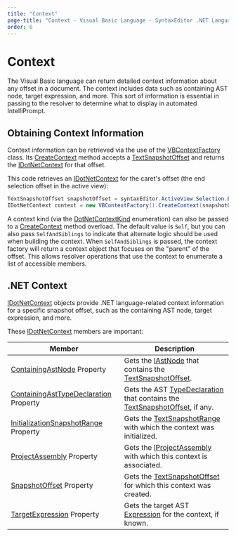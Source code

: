 ```yaml
---
title: "Context"
page-title: "Context - Visual Basic Language - SyntaxEditor .NET Languages Add-on"
order: 6
---
```

# Context

The Visual Basic language can return detailed context information about any offset in a document.  The context includes data such as containing AST node, target expression, and more.  This sort of information is essential in passing to the resolver to determine what to display in automated IntelliPrompt.

## Obtaining Context Information

Context information can be retrieved via the use of the [VBContextFactory](xref:ActiproSoftware.Text.Languages.VB.Implementation.VBContextFactory) class.  Its [CreateContext](xref:ActiproSoftware.Text.Languages.VB.Implementation.VBContextFactory.CreateContext*) method accepts a [TextSnapshotOffset](xref:ActiproSoftware.Text.TextSnapshotOffset) and returns the [IDotNetContext](xref:ActiproSoftware.Text.Languages.DotNet.IDotNetContext) for that offset.

This code retrieves an [IDotNetContext](xref:ActiproSoftware.Text.Languages.DotNet.IDotNetContext) for the caret's offset (the end selection offset in the active view):

```csharp
TextSnapshotOffset snapshotOffset = syntaxEditor.ActiveView.Selection.EndSnapshotOffset;
IDotNetContext context = new VBContextFactory().CreateContext(snapshotOffset);
```

A context kind (via the [DotNetContextKind](xref:ActiproSoftware.Text.Languages.DotNet.DotNetContextKind) enumeration) can also be passed to a [CreateContext](xref:ActiproSoftware.Text.Languages.VB.Implementation.VBContextFactory.CreateContext*) method overload.  The default value is `Self`, but you can also pass `SelfAndSiblings` to indicate that alternate logic should be used when building the context.  When `SelfAndSiblings` is passed, the context factory will return a context object that focuses on the "parent" of the offset.  This allows resolver operations that use the context to enumerate a list of accessible members.

## .NET Context

[IDotNetContext](xref:ActiproSoftware.Text.Languages.DotNet.IDotNetContext) objects provide .NET language-related context information for a specific snapshot offset, such as the containing AST node, target expression, and more.

These [IDotNetContext](xref:ActiproSoftware.Text.Languages.DotNet.IDotNetContext) members are important:

| Member | Description |
|-----|-----|
| [ContainingAstNode](xref:ActiproSoftware.Text.Languages.DotNet.IDotNetContext.ContainingAstNode) Property | Gets the [IAstNode](xref:ActiproSoftware.Text.Parsing.IAstNode) that contains the [TextSnapshotOffset](xref:ActiproSoftware.Text.TextSnapshotOffset). |
| [ContainingAstTypeDeclaration](xref:ActiproSoftware.Text.Languages.DotNet.IDotNetContext.ContainingAstTypeDeclaration) Property | Gets the AST [TypeDeclaration](xref:ActiproSoftware.Text.Languages.DotNet.Ast.Implementation.TypeDeclaration) that contains the [TextSnapshotOffset](xref:ActiproSoftware.Text.TextSnapshotOffset), if any. |
| [InitializationSnapshotRange](xref:ActiproSoftware.Text.Languages.DotNet.IDotNetContext.InitializationSnapshotRange) Property | Gets the [TextSnapshotRange](xref:ActiproSoftware.Text.TextSnapshotRange) with which the context was initialized. |
| [ProjectAssembly](xref:ActiproSoftware.Text.Languages.DotNet.IDotNetContext.ProjectAssembly) Property | Gets the [IProjectAssembly](xref:ActiproSoftware.Text.Languages.DotNet.Reflection.IProjectAssembly) with which this context is associated. |
| [SnapshotOffset](xref:ActiproSoftware.Text.Languages.DotNet.IDotNetContext.SnapshotOffset) Property | Gets the [TextSnapshotOffset](xref:ActiproSoftware.Text.TextSnapshotOffset) for which this context was created. |
| [TargetExpression](xref:ActiproSoftware.Text.Languages.DotNet.IDotNetContext.TargetExpression) Property | Gets the target AST [Expression](xref:ActiproSoftware.Text.Languages.DotNet.Ast.Implementation.Expression) for the context, if known. |
